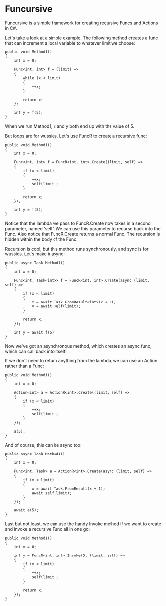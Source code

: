 Funcursive
==========

Funcursive is a simple framework for creating recursive Funcs and Actions in C#.  

Let's take a look at a simple example. The following method creates a func that can increment a local variable to whatever limit we choose:

	public void Method1()
	{
		int x = 0;

		Func<int, int> f = (limit) =>
		{
			while (x < limit)
			{
				++x;
			}

			return x;
		};

		int y = f(5);
	}

When we run Method1, x and y both end up with the value of 5.

But loops are for wussies. Let's use FuncR to create a recursive func:

	public void Method1()
	{
		int x = 0;

		Func<int, int> f = FuncR<int, int>.Create((limit, self) =>
		{
			if (x < limit)
			{
				++x;
				self(limit);
			}

			return x;
		});

		int y = f(5);
	}

Notice that the lambda we pass to FuncR.Create now takes in a second parameter, named 'self'. We can use this parameter to recurse back into the Func. Also notice that FuncR.Create returns a normal Func. The recursion is hidden within the body of the Func.

Recursion is cool, but this method runs synchronously, and sync is for wussies. Let's make it async:

	public async Task Method1()
	{
		int x = 0;

		Func<int, Task<int>> f = FuncR<int, int>.Create(async (limit, self) =>
		{
			if (x < limit)
			{
				x = await Task.FromResult<int>(x + 1);
				v = await self(limit);
			}

			return x;
		});

		int y = await f(5);
	}

Now we've got an asynchronous method, which creates an async func, which can call back into itself! 

If we don't need to return anything from the lambda, we can use an Action rather than a Func:

	public void Method1()
	{
		int x = 0;

		Action<int> a = ActionR<int>.Create((limit, self) =>
		{
			if (x < limit)
			{
				++x;
				self(limit);
			}
		});

		a(5);
	}

And of course, this can be async too:

	public async Task Method1()
	{
		int x = 0;

		Func<int, Task> a = ActionR<int>.Create(async (limit, self) =>
		{
			if (x < limit)
			{
				x = await Task.FromResult(x + 1);
				await self(limit);
			}
		});

		await a(5);
	}

Last but not least, we can use the handy Invoke method if we want to create and invoke a recursive Func all in one go:

	public void Method1()
	{
		int x = 0;

		int y = FuncR<int, int>.Invoke(5, (limit, self) =>
		{
			if (x < limit)
			{
				++x;
				self(limit);
			}

			return x;
		});
	}

